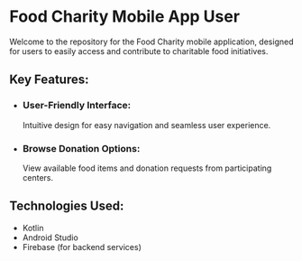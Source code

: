 # Food Charity Mobile App User

Welcome to the repository for the Food Charity mobile application, designed for users to easily access and contribute to charitable food initiatives.

## Key Features:
- ### User-Friendly Interface:
  Intuitive design for easy navigation and seamless user experience.
- ### Browse Donation Options:
  View available food items and donation requests from participating centers.

## Technologies Used:
- Kotlin
- Android Studio
- Firebase (for backend services)
